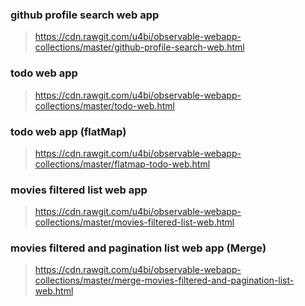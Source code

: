### github profile search web app
> https://cdn.rawgit.com/u4bi/observable-webapp-collections/master/github-profile-search-web.html

### todo web app
> https://cdn.rawgit.com/u4bi/observable-webapp-collections/master/todo-web.html

### todo web app (flatMap)
> https://cdn.rawgit.com/u4bi/observable-webapp-collections/master/flatmap-todo-web.html

### movies filtered list web app
> https://cdn.rawgit.com/u4bi/observable-webapp-collections/master/movies-filtered-list-web.html

### movies filtered and pagination list web app (Merge)
> https://cdn.rawgit.com/u4bi/observable-webapp-collections/master/merge-movies-filtered-and-pagination-list-web.html
